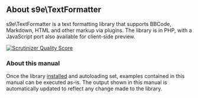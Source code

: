 ## About s9e\\TextFormatter

s9e\\TextFormatter is a text formatting library that supports BBCode, Markdown, HTML and other markup via plugins. The library is in PHP, with a JavaScript port also available for client-side preview.

[![Scrutinizer Quality Score](https://scrutinizer-ci.com/g/s9e/TextFormatter/badges/quality-score.png?s=3942dab3c410fb9ce02001e7446d1083fa91172c)](https://scrutinizer-ci.com/g/s9e/TextFormatter/)

### About this manual

Once the library [installed](Getting_started/Installation.md) and autoloading set, examples contained in this manual can be executed as-is. The output shown in this manual is automatically updated to reflect any change made to the library.
